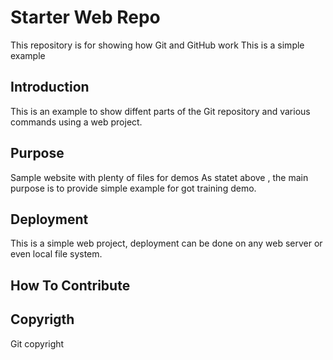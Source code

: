 # Starter Web Repo

This repository is for showing how Git and GitHub work
This is a simple example

## Introduction
This is an example to show diffent parts of the Git repository and various commands using a web project.

## Purpose

Sample website with plenty of files for demos
As statet above , the main purpose is to provide simple example for got training demo.

## Deployment 
This is a simple web project, deployment can be done on any web server or even local file system.
 
## How To Contribute

## Copyrigth 
Git copyright
